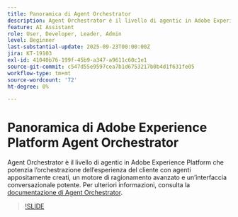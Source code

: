 ```yaml
---
title: Panoramica di Agent Orchestrator
description: Agent Orchestrator è il livello di agentic in Adobe Experience Platform che potenzia l’orchestrazione dell’esperienza del cliente con agenti appositamente creati, un motore di ragionamento avanzato e un’interfaccia conversazionale potente.
feature: AI Assistant
role: User, Developer, Leader, Admin
level: Beginner
last-substantial-update: 2025-09-23T00:00:00Z
jira: KT-19103
exl-id: 41040b76-199f-45b9-a347-a9611c60c1e1
source-git-commit: c547d55e9597cea7b1d6753217b0b4d1f631fe05
workflow-type: tm+mt
source-wordcount: '72'
ht-degree: 0%

---
```


# Panoramica di Adobe Experience Platform Agent Orchestrator

Agent Orchestrator è il livello di agentic in Adobe Experience Platform che potenzia l’orchestrazione dell’esperienza del cliente con agenti appositamente creati, un motore di ragionamento avanzato e un’interfaccia conversazionale potente. Per ulteriori informazioni, consulta la [documentazione di Agent Orchestrator](https://experienceleague.adobe.com/it/docs/experience-cloud-ai/experience-cloud-ai/agents/agent-orchestrator).

>[!SLIDE](agent-orchestrator-overview)
